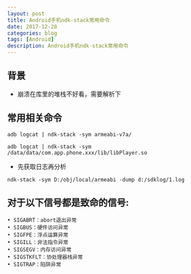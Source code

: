 ```yaml
---
layout: post
title: Android手机ndk-stack常用命令
date: 2017-12-28
categories: blog
tags: [Android]
description: Android手机ndk-stack常用命令
---
```



## 背景

- 崩溃在库里的堆栈不好看，需要解析下

## 常用相关命令
```
adb logcat | ndk-stack -sym armeabi-v7a/
```
```
adb logcat | ndk-stack -sym /data/data/com.app.phone.xxx/lib/libPlayer.so
```
- 先获取日志再分析

```
ndk-stack -sym D:/obj/local/armeabi -dump d:/sdklog/1.log
```

## 对于以下信号都是致命的信号:
	• SIGABRT：abort退出异常
	• SIGBUS：硬件访问异常
	• SIGFPE：浮点运算异常
	• SIGILL：非法指令异常
	• SIGSEGV：内存访问异常
	• SIGSTKFLT：协处理器栈异常
	• SIGTRAP：陷阱异常
